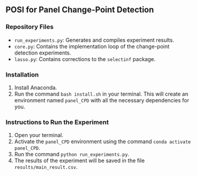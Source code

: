 ## POSI for Panel Change-Point Detection

### Repository Files
- `run_experiments.py`: Generates and compiles experiment results.
- `core.py`: Contains the implementation loop of the change-point detection experiments.
- `lasso.py`: Contains corrections to the `selectinf` package.

### Installation
1. Install Anaconda.
2. Run the command `bash install.sh` in your terminal. This will create an environment named `panel_CPD` with all the necessary dependencies for you.

### Instructions to Run the Experiment
1. Open your terminal.
2. Activate the `panel_CPD` environment using the command `conda activate panel_CPD`.
3. Run the command `python run_experiments.py`.
4. The results of the experiment will be saved in the file `results/main_result.csv`.
